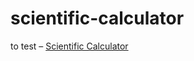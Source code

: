 # scientific-calculator
to test  – [Scientific Calculator](https://scientific-calculator-denys.netlify.app)
